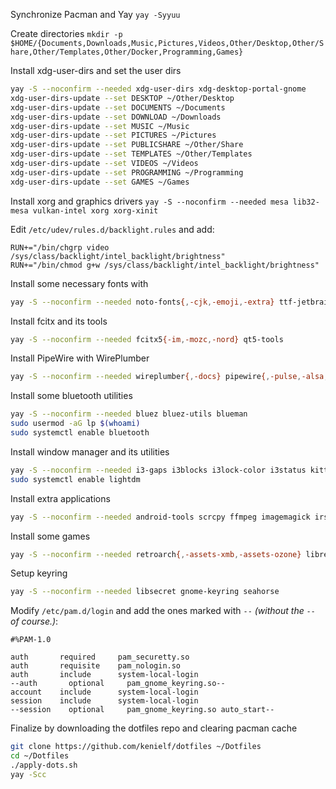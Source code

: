 Synchronize Pacman and Yay
`yay -Syyuu`

Create directories
`mkdir -p $HOME/{Documents,Downloads,Music,Pictures,Videos,Other/Desktop,Other/Share,Other/Templates,Other/Docker,Programming,Games}`

Install xdg-user-dirs and set the user dirs
```bash
yay -S --noconfirm --needed xdg-user-dirs xdg-desktop-portal-gnome
xdg-user-dirs-update --set DESKTOP ~/Other/Desktop
xdg-user-dirs-update --set DOCUMENTS ~/Documents
xdg-user-dirs-update --set DOWNLOAD ~/Downloads
xdg-user-dirs-update --set MUSIC ~/Music
xdg-user-dirs-update --set PICTURES ~/Pictures
xdg-user-dirs-update --set PUBLICSHARE ~/Other/Share
xdg-user-dirs-update --set TEMPLATES ~/Other/Templates
xdg-user-dirs-update --set VIDEOS ~/Videos
xdg-user-dirs-update --set PROGRAMMING ~/Programming
xdg-user-dirs-update --set GAMES ~/Games
```

Install xorg and graphics drivers
`yay -S --noconfirm --needed mesa lib32-mesa vulkan-intel xorg xorg-xinit`

Edit `/etc/udev/rules.d/backlight.rules` and add:
```
RUN+="/bin/chgrp video /sys/class/backlight/intel_backlight/brightness"
RUN+="/bin/chmod g+w /sys/class/backlight/intel_backlight/brightness"
```

Install some necessary fonts with
```bash
yay -S --noconfirm --needed noto-fonts{,-cjk,-emoji,-extra} ttf-jetbrains-mono adobe-source-han-{serif,sans}-otc-fonts {otf,ttf}-font-awesome otf-latinmodern-math ttf-hanazono ttf-liberation nerd-fonts-complete ttf-kanjistrokeorders
```

Install fcitx and its tools
```bash
yay -S --noconfirm --needed fcitx5{-im,-mozc,-nord} qt5-tools
```

Install PipeWire with WirePlumber
```bash
yay -S --noconfirm --needed wireplumber{,-docs} pipewire{,-pulse,-alsa,-jack,-docs} helvum pavucontrol alsamixer pulseaudioctl
```

Install some bluetooth utilities
```bash
yay -S --noconfirm --needed bluez bluez-utils blueman
sudo usermod -aG lp $(whoami)
sudo systemctl enable bluetooth
```

Install window manager and its utilities
```bash
yay -S --noconfirm --needed i3-gaps i3blocks i3lock-color i3status kitty{,-shell-integration,-terminfo} hsetroot feh nitrogen dunst rofi{,-calc} gnome-{calculator,calendar,clocks,disk-utility,maps,weather} mousepad engrampa gparted lightdm{,-settings-slick-greeter} thunar{,-archive-plugin,-media-tags-plugin,-volman} gvfs{,-nfs,-smb,-afc,-google,-mtp,-goa,-gphoto2} mtpfs libgsf libwebp raw-thumbnailer tumbler ffmpegthumbnailer kvantum lxappearance arc-kde arc-gtk-theme arc-icon-theme kvantum-theme-arc capitaine-cursors paper-icon-theme-git
sudo systemctl enable lightdm
```

Install extra applications
```bash
yay -S --noconfirm --needed android-tools scrcpy ffmpeg imagemagick irssi librewolf-bin chromium mpv vlc eog{,-plugins} codeblocks pycharm-community-edition code elixir rustup xpad libreoffice-still zathura{,-ps,-cb,-pdf-mupdf,-djvu} scrot flameshot picom-ibhagwan-git anki-official-binary-bundle telegram-desktop gimp kdenlive-release-git krita inkscape blender audacity obs-studio discord thunderbird pomotroid-bin numlockx tmux fzf gst-libav openssh yt-dlp cups unzip zip unrar dialog btop htop
```

Install some games
```bash
yay -S --noconfirm --needed retroarch{,-assets-xmb,-assets-ozone} libretro{-core-info,-beetle-pce,-beetle-pce-fast,-beetle-psx,-beetle-psx-hw,-beetle-supergrafx,-blastem,-bsnes,-bsnes-hd,-bsnes2014,-citra,-core-info,-desmume,-dolphin,-duckstation,-flycast,-gambatte,-genesis-plus-gx,-kronos,-melonds,-mesen,-mesen-s,-mgba,-mupen64plus-next,-nestopia,-overlays,-parallel-n64,-pcsx2,-picodrive,-play,-ppsspp,-retrodream,-sameboy,-scummvm,-shaders-slang,-snes9x,-yabause} steam wine winetricks vkd3d spacecadetpinball-git minecraft-launcher
```

Setup keyring
```bash
yay -S --noconfirm --needed libsecret gnome-keyring seahorse
```

Modify `/etc/pam.d/login` and add the ones marked with `--` *(without the `--` of course.)*:
```
#%PAM-1.0

auth       required     pam_securetty.so
auth       requisite    pam_nologin.so
auth       include      system-local-login
--auth       optional     pam_gnome_keyring.so--
account    include      system-local-login
session    include      system-local-login
--session    optional     pam_gnome_keyring.so auto_start--
```

Finalize by downloading the dotfiles repo and clearing pacman cache
```bash
git clone https://github.com/kenielf/dotfiles ~/Dotfiles
cd ~/Dotfiles
./apply-dots.sh
yay -Scc
```
